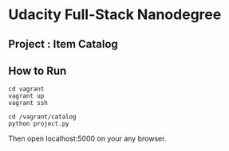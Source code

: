 # Udacity Full-Stack Nanodegree
## Project : Item Catalog

## How to Run

```
cd vagrant
vagrant up
vagrant ssh
```

```
cd /vagrant/catalog
python project.py
```

Then open localhost:5000 on your any browser.
